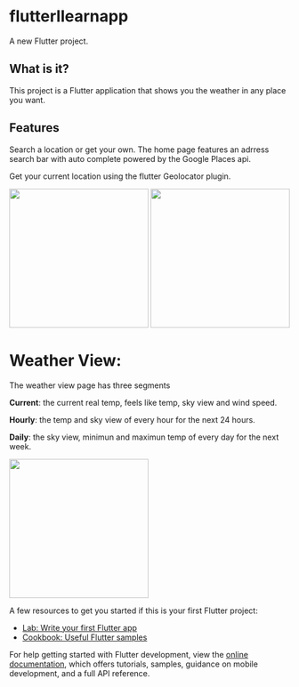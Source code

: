 # flutterllearnapp

A new Flutter project.

## What is it?


This project is a Flutter application that shows you the weather in any place you want.

## Features
Search a location or get your own.
The home page features an adrress search bar with auto complete powered by the Google Places api.

Get your current location using the flutter Geolocator plugin.

<img src="https://github.com/user-attachments/assets/279c55ba-08e0-4f32-a262-edc636f56aab" width="250px"/>
<img src="https://github.com/user-attachments/assets/f7cf7eb7-59c2-4aff-a9c4-51bfd9181bb8" width="250px"/>

# Weather View:
The weather view page has three segments

**Current**: the current real temp, feels like temp, sky view and wind speed.

**Hourly**: the temp and sky view of every hour for the next 24 hours.

**Daily**: the sky view, minimun and maximun temp of every day for the next week.

<img src="https://github.com/user-attachments/assets/59b8f3db-c41f-4417-b4b2-57d340da135f" width="250px"/>

A few resources to get you started if this is your first Flutter project:

- [Lab: Write your first Flutter app](https://docs.flutter.dev/get-started/codelab)
- [Cookbook: Useful Flutter samples](https://docs.flutter.dev/cookbook)

For help getting started with Flutter development, view the
[online documentation](https://docs.flutter.dev/), which offers tutorials,
samples, guidance on mobile development, and a full API reference.
